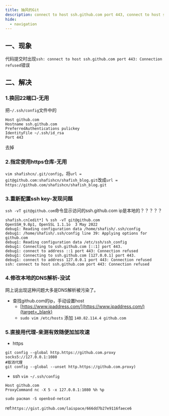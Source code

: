 ```yaml
---
title: 抽风的Git
description: connect to host ssh.github.com port 443, connect to host ssh.github.com port 22, Connection refused
hide:
  - navigation
---
```


## 一、现象
代码提交时出现`ssh: connect to host ssh.github.com port 443: Connection refused`错误

## 二、解决
### 1.换回22端口-无用
把`~/.ssh/config`文件中的
``` 
Host github.com
Hostname ssh.github.com
PreferredAuthentications pulickey
IdentityFile ~/.ssh/id_rsa
Port 443
```
去掉

### 2.指定使用https仓库-无用
`vim shafishcn/.git/config`，将`url = git@github.com:shafishcn/shafish_blog.git`改成`url = https://github.com/shafishcn/shafish_blog.git`

### 3.重新配置ssh key-发现问题
`ssh -vT git@github.com`命令显示访问的ssh.github.com ip是本地的？？？？？
``` 
shafish.cn[edit*] % ssh -vT git@github.com
OpenSSH_9.0p1, OpenSSL 1.1.1o  3 May 2022
debug1: Reading configuration data /home/shafish/.ssh/config
debug1: /home/shafish/.ssh/config line 39: Applying options for github.com
debug1: Reading configuration data /etc/ssh/ssh_config
debug1: Connecting to ssh.github.com [::1] port 443.
debug1: connect to address ::1 port 443: Connection refused
debug1: Connecting to ssh.github.com [127.0.0.1] port 443.
debug1: connect to address 127.0.0.1 port 443: Connection refused
ssh: connect to host ssh.github.com port 443: Connection refused
```

### 4.修改本地的DNS解析-没试
网上说出现这种问题大多是DNS解析被污染了。
- 查找github.com的ip，手动设置host
    - [https://www.ipaddress.com/](https://www.ipaddress.com/){target=_blank}
    - `sudo vim /etc/hosts` 添加 `140.82.114.4 github.com`

### 5.直接用代理-亲测有效随便加加攻速
- https
```
git config --global http.https://github.com.proxy socks5://127.0.0.1:1080
#取消代理
git config --global --unset http.https://github.com.proxy)
```
- ssh
`vim ~/.ssh/config`
```
Host github.com
ProxyCommand nc -X 5 -x 127.0.0.1:1080 %h %p
```
`sudo pacman -S openbsd-netcat`

ref:`https://gist.github.com/laispace/666dd7b27e9116faece6`

